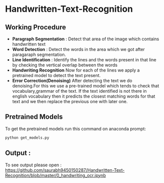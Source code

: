 # Handwritten-Text-Recognition
## Working Procedure
- **Paragraph Segmentation** :
Detect that area of the image which contains handwritten text
- **Word Detection** :
Detect the words in the area which we got after paragaraph segmentation.
- **Line Identification** :
Identify the lines and the words present in that line by checking the vertical overlap between the words
- **Handwriting Recognition**
Now for each of the lines we apply a pretrained model to detect the text present.
- **Error Correction(Denoising)**
After detecting the text we do denoising.For this we use a pre-trained model which tends to check that vocabulary,grammar of the text.
If the text identified is not there in english vocabulary then it predicts the closest matching words for that text and we then replace the previous one with later one.
## Pretrained Models
To get the pretrained models run this command on anaconda prompt:
```python
python get_models.py
```
## Output :
To see output please open :
https://github.com/saurabh9450150287/Handwritten-Text-Recognition/blob/master/0_handwriting_ocr.ipynb
